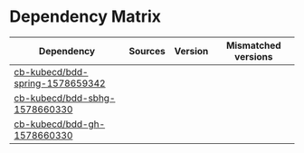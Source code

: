 # Dependency Matrix

Dependency | Sources | Version | Mismatched versions
---------- | ------- | ------- | -------------------
[cb-kubecd/bdd-spring-1578659342](https://github.com/cb-kubecd/bdd-spring-1578659342.git) |  | []() | 
[cb-kubecd/bdd-sbhg-1578660330](https://github.com/cb-kubecd/bdd-sbhg-1578660330.git) |  | []() | 
[cb-kubecd/bdd-gh-1578660330](https://github.com/cb-kubecd/bdd-gh-1578660330.git) |  | []() | 
